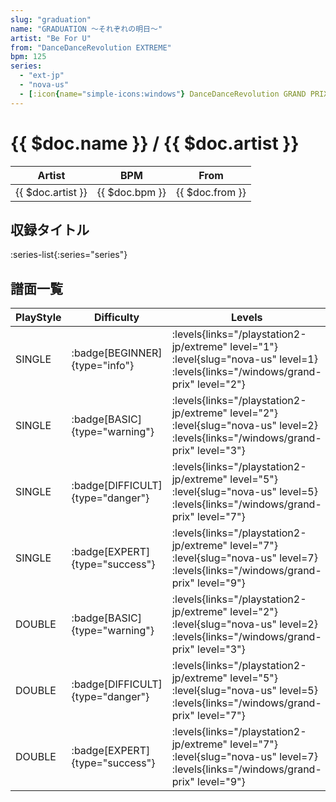 ```yaml
---
slug: "graduation"
name: "GRADUATION ～それぞれの明日～"
artist: "Be For U"
from: "DanceDanceRevolution EXTREME"
bpm: 125
series:
  - "ext-jp"
  - "nova-us"
  - [:icon{name="simple-icons:windows"} DanceDanceRevolution GRAND PRIX](/windows/grand-prix)
---
```


# {{ $doc.name }} / {{ $doc.artist }}

|Artist|BPM|From|
|------|---|----|
|{{ $doc.artist }}|{{ $doc.bpm }}|{{ $doc.from }}|

## 収録タイトル

:series-list{:series="series"}

## 譜面一覧

|PlayStyle|Difficulty|Levels|Notes|Movie|
|---------|----------|------|-----|-----|
|SINGLE| :badge[BEGINNER]{type="info"}| :levels{links="/playstation2-jp/extreme" level="1"} :level{slug="nova-us" level=1}  :levels{links="/windows/grand-prix" level="2"}|90/0||
|SINGLE| :badge[BASIC]{type="warning"}| :levels{links="/playstation2-jp/extreme" level="2"} :level{slug="nova-us" level=2}  :levels{links="/windows/grand-prix" level="3"}|110/0||
|SINGLE| :badge[DIFFICULT]{type="danger"}| :levels{links="/playstation2-jp/extreme" level="5"} :level{slug="nova-us" level=5}  :levels{links="/windows/grand-prix" level="7"}|192/11||
|SINGLE| :badge[EXPERT]{type="success"}| :levels{links="/playstation2-jp/extreme" level="7"} :level{slug="nova-us" level=7}  :levels{links="/windows/grand-prix" level="9"}|274/1||
|DOUBLE| :badge[BASIC]{type="warning"}| :levels{links="/playstation2-jp/extreme" level="2"} :level{slug="nova-us" level=2}  :levels{links="/windows/grand-prix" level="3"}|116/0||
|DOUBLE| :badge[DIFFICULT]{type="danger"}| :levels{links="/playstation2-jp/extreme" level="5"} :level{slug="nova-us" level=5}  :levels{links="/windows/grand-prix" level="7"}|181/10||
|DOUBLE| :badge[EXPERT]{type="success"}| :levels{links="/playstation2-jp/extreme" level="7"} :level{slug="nova-us" level=7}  :levels{links="/windows/grand-prix" level="9"}|245/5||
